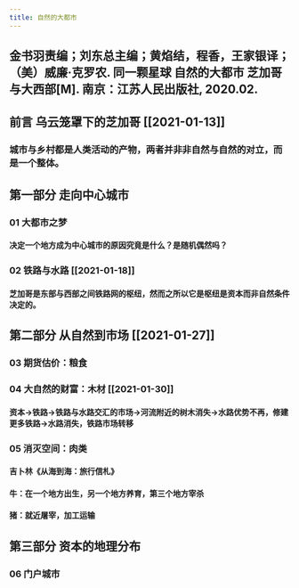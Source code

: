 ```yaml
---
title: 自然的大都市
---
```


## 金书羽责编；刘东总主编；黄焰结，程香，王家银译；（美）威廉·克罗农. 同一颗星球 自然的大都市 芝加哥与大西部[M]. 南京：江苏人民出版社, 2020.02.

## 前言 乌云笼罩下的芝加哥 [[2021-01-13]]
### 城市与乡村都是人类活动的产物，两者并非非自然与自然的对立，而是一个整体。
## 第一部分 走向中心城市
### 01 大都市之梦
#### 决定一个地方成为中心城市的原因究竟是什么？是随机偶然吗？
### 02 铁路与水路 [[2021-01-18]]
#### 芝加哥是东部与西部之间铁路网的枢纽，然而之所以它是枢纽是资本而非自然条件决定的。
## 第二部分 从自然到市场 [[2021-01-27]]
### 03 期货估价：粮食
### 04 大自然的财富：木材 [[2021-01-30]]
#### 资本->铁路->铁路与水路交汇的市场->河流附近的树木消失->水路优势不再，修建更多铁路->水路消失，铁路市场转移
### 05 消灭空间：肉类
#### 吉卜林《从海到海：旅行信札》
#### 牛：在一个地方出生，另一个地方养育，第三个地方宰杀
#### 猪：就近屠宰，加工运输
## 第三部分 资本的地理分布
### 06 门户城市

